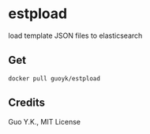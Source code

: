 # estpload

load template JSON files to elasticsearch

## Get

`docker pull guoyk/estpload`

## Credits

Guo Y.K., MIT License

